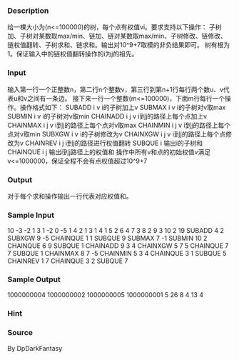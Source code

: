 
### Description
给一棵大小为(n<=100000)的树，每个点有权值vi。要求支持以下操作：
子树加、子树对某数取max/min、链加、链对某数取max/min、子树修改、链修改、链权值翻转、子树求和、链求和。输出对10^9+7取模的非负结果即可。
树有根为1。保证输入中的链权值翻转操作的i为j的祖先。


### Input
输入第一行一个正整数n，第二行n个整数v，第三行到第n+1行每行两个数u、v代表u和v之间有一条边。
接下来一行一个整数(m<=100000)，下面m行每行一个操作。操作格式如下：
SUBADD i v i的子树加上v
SUBMAX i v i的子树对v取max
SUBMIN i v i的子树对v取min
CHAINADD i j v i到j的路径上每个点加上v
CHAINMAX i j v i到j的路径上每个点对v取max
CHAINMIN i j v i到j的路径上每个点对v取min
SUBXGW i v i的子树修改为v
CHAINXGW i j v i到j的路径上每个点修改为v
CHAINREV i j i到j的路径进行权值翻转
SUBQUE i 输出i的子树和
CHAINQUE i j 输出i到j路径上的权值和
操作中所有v和点的初始权值v满足v<=1000000，保证全程不会有点权值超过10^9+7

### Output
对于每个求和操作输出一行代表对应权值和。

### Sample Input
10
-3 -2 1 3 1 -2 0 -5 1 4 
2 1
3 1
4 1
5 2
6 4
7 3
8 2
9 3
10 2
19
SUBADD 4 2
SUBXGW 9 -5
CHAINQUE 1 1
SUBQUE 9
SUBMAX 7 -1
SUBMIN 10 2
CHAINQUE 6 9
SUBQUE 1
CHAINADD 9 3 4
CHAINXGW 5 7 5
CHAINQUE 7 7
SUBQUE 1
CHAINMAX 8 7 -5
CHAINMIN 5 3 4
CHAINQUE 3 1
SUBQUE 5
CHAINREV 1 7
CHAINQUE 3 2
SUBQUE 7
### Sample Output
1000000004
1000000002
1000000005
1000000001
5
26
8
4
13
4
### Hint

### Source
By DpDarkFantasy